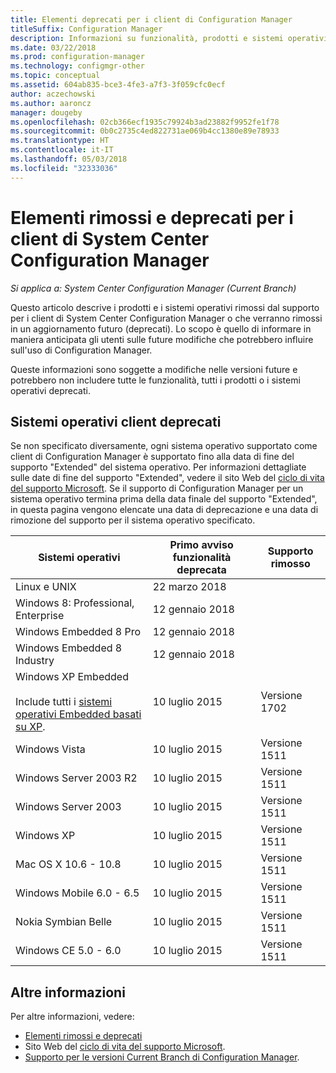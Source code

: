 ```yaml
---
title: Elementi deprecati per i client di Configuration Manager
titleSuffix: Configuration Manager
description: Informazioni su funzionalità, prodotti e sistemi operativi che System Center Configuration Manager non supporta più per i client.
ms.date: 03/22/2018
ms.prod: configuration-manager
ms.technology: configmgr-other
ms.topic: conceptual
ms.assetid: 604ab835-bce3-4fe3-a7f3-3f059cfc0ecf
author: aczechowski
ms.author: aaroncz
manager: dougeby
ms.openlocfilehash: 02cb366ecf1935c79924b3ad23882f9952fe1f78
ms.sourcegitcommit: 0b0c2735c4ed822731ae069b4cc1380e89e78933
ms.translationtype: HT
ms.contentlocale: it-IT
ms.lasthandoff: 05/03/2018
ms.locfileid: "32333036"
---
```

# <a name="removed-and-deprecated-items-for-system-center-configuration-manager-clients"></a>Elementi rimossi e deprecati per i client di System Center Configuration Manager

*Si applica a: System Center Configuration Manager (Current Branch)*

Questo articolo descrive i prodotti e i sistemi operativi rimossi dal supporto per i client di System Center Configuration Manager o che verranno rimossi in un aggiornamento futuro (deprecati). Lo scopo è quello di informare in maniera anticipata gli utenti sulle future modifiche che potrebbero influire sull'uso di Configuration Manager.  

Queste informazioni sono soggette a modifiche nelle versioni future e potrebbero non includere tutte le funzionalità, tutti i prodotti o i sistemi operativi deprecati.  

## <a name="deprecated-client-operating-systems"></a>Sistemi operativi client deprecati  

 Se non specificato diversamente, ogni sistema operativo supportato come client di Configuration Manager è supportato fino alla data di fine del supporto "Extended" del sistema operativo. Per informazioni dettagliate sulle date di fine del supporto "Extended", vedere il sito Web del [ciclo di vita del supporto Microsoft](https://support.microsoft.com/lifecycle). Se il supporto di Configuration Manager per un sistema operativo termina prima della data finale del supporto "Extended", in questa pagina vengono elencate una data di deprecazione e una data di rimozione del supporto per il sistema operativo specificato.  

|**Sistemi operativi**|**Primo avviso funzionalità deprecata**|**Supporto rimosso**|  
|-|-|-|
|Linux e UNIX|22 marzo 2018||
|Windows 8: Professional, Enterprise|12 gennaio 2018||
|Windows Embedded 8 Pro|12 gennaio 2018||
|Windows Embedded 8 Industry|12 gennaio 2018||
|Windows XP Embedded <br><br> Include tutti i [sistemi operativi Embedded basati su XP](/sccm/core/plan-design/configs/supported-operating-systems-for-clients-and-devices#windows-embedded-computers).|10 luglio 2015|Versione 1702| 
|Windows Vista|10 luglio 2015|Versione 1511| 
|Windows Server 2003 R2|10 luglio 2015|Versione 1511|
|Windows Server 2003|10 luglio 2015|Versione 1511|   
|Windows XP|10 luglio 2015|Versione 1511|  
|Mac OS X  10.6 - 10.8|10 luglio 2015|Versione 1511|  
|Windows Mobile 6.0 - 6.5|10 luglio 2015|Versione 1511|  
|Nokia Symbian Belle|10 luglio 2015|Versione 1511|  
|Windows CE 5.0 - 6.0|10 luglio 2015|Versione 1511|  


## <a name="more-information"></a>Altre informazioni
Per altre informazioni, vedere:
 - [Elementi rimossi e deprecati](/sccm/core/plan-design/changes/deprecated/removed-and-deprecated)
 - Sito Web del [ciclo di vita del supporto Microsoft](https://support.microsoft.com/lifecycle).
 - [Supporto per le versioni Current Branch di Configuration Manager](/sccm/core/servers/manage/current-branch-versions-supported).